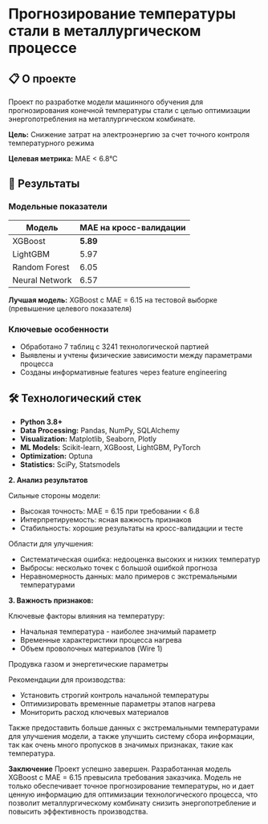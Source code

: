 # Прогнозирование температуры стали в металлургическом процессе

## 📋 О проекте

Проект по разработке модели машинного обучения для прогнозирования конечной температуры стали с целью оптимизации энергопотребления на металлургическом комбинате.

**Цель:** Снижение затрат на электроэнергию за счет точного контроля температурного режима

**Целевая метрика:** MAE < 6.8°C

## 🎯 Результаты

### Модельные показатели
| Модель | MAE на кросс-валидации |
|--------|------------------------|
| XGBoost | **5.89** |
| LightGBM | 5.97 |
| Random Forest | 6.05 |
| Neural Network | 6.57 |

**Лучшая модель:** XGBoost с MAE = 6.15 на тестовой выборке (превышение целевого показателя)

### Ключевые особенности
- Обработано 7 таблиц с 3241 технологической партией
- Выявлены и учтены физические зависимости между параметрами процесса
- Созданы информативные features через feature engineering

## 🛠 Технологический стек

- **Python 3.8+**
- **Data Processing:** Pandas, NumPy, SQLAlchemy
- **Visualization:** Matplotlib, Seaborn, Plotly
- **ML Models:** Scikit-learn, XGBoost, LightGBM, PyTorch
- **Optimization:** Optuna
- **Statistics:** SciPy, Statsmodels


**2. Анализ результатов**

Сильные стороны модели:

- Высокая точность: MAE = 6.15 при требовании < 6.8
- Интерпретируемость: ясная важность признаков
- Стабильность: хорошие результаты на кросс-валидации и тесте

Области для улучшения:
    
- Систематическая ошибка: недооценка высоких и низких температур
- Выбросы: несколько точек с большой ошибкой прогноза
- Неравномерность данных: мало примеров с экстремальными температурами

**3. Важность признаков:**    
    
Ключевые факторы влияния на температуру:     
    
- Начальная температура - наиболее значимый параметр
- Временные характеристики процесса нагрева
- Объем проволочных материалов (Wire 1)

Продувка газом и энергетические параметры

Рекомендации для производства:
- Установить строгий контроль начальной температуры
- Оптимизировать временные параметры этапов нагрева
- Мониторить расход ключевых материалов
    
Также предоставить больше данных с экстремальными температурами для улучшения модели, а также улучшить систему сбора информации, так как очень много пропусков в значимых признаках, такие как температура.

**Заключение**
Проект успешно завершен. Разработанная модель XGBoost с MAE = 6.15 превысила требования заказчика. Модель не только обеспечивает точное прогнозирование температуры, но и дает ценную информацию для оптимизации технологического процесса, что позволит металлургическому комбинату снизить энергопотребление и повысить эффективность производства.
